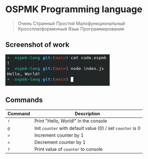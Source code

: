 # OSPMK Programming language

> Очень Странный Простой Малофункциональный Кроссплатформенный Язык Программирования

## Screenshot of work
![Screenshot of work](screenshot.png "Screenshot of work")

## Commands
| Command    | Description                                                |
| ---------- | ---------------------------------------------------------- |
| `!`        | Print "Hello, World!" in the console                       |
| `@`        | Init `counter` with default value (0) / set `counter` is 0 |
| `>`        | Increment counter by 1                                     |
| `<`        | Decrement counter by 1                                     |
| `?`        | Print value of `counter` to console                        |
